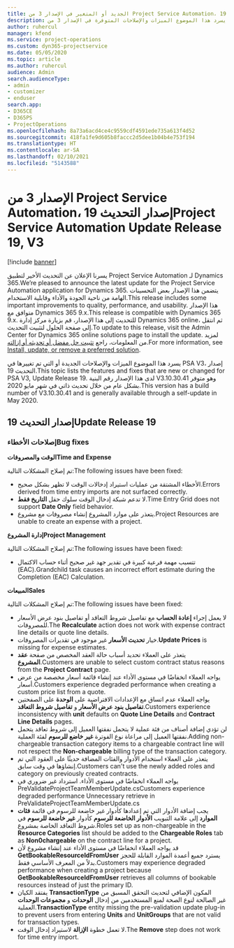 ```yaml
---
title: الجديد أو المتغير في الإصدار 3 من Project Service Automation، إصدار التحديث 19
description: يسرد هذا الموضوع الميزات والإصلاحات المتوفرة في الإصدار 3 من Project Service Automation، إصدار التحديث 19.
author: ruhercul
manager: kfend
ms.service: project-operations
ms.custom: dyn365-projectservice
ms.date: 05/05/2020
ms.topic: article
ms.author: ruhercul
audience: Admin
search.audienceType:
- admin
- customizer
- enduser
search.app:
- D365CE
- D365PS
- ProjectOperations
ms.openlocfilehash: 8a73a6acd4ce4c9559cdf4591ede735a613f4d52
ms.sourcegitcommit: 418fa1fe9d605b8faccc2d5dee1b04b4e753f194
ms.translationtype: HT
ms.contentlocale: ar-SA
ms.lasthandoff: 02/10/2021
ms.locfileid: "5143588"
---
```

# <a name="project-service-automation-update-release-19-v3"></a><span data-ttu-id="00a12-103">الإصدار 3 من Project Service Automation، إصدار التحديث 19</span><span class="sxs-lookup"><span data-stu-id="00a12-103">Project Service Automation Update Release 19, V3</span></span>

[!include [banner](../includes/psa-now-project-operations.md)]

<span data-ttu-id="00a12-104">يسرنا الإعلان عن التحديث الأخير لتطبيق Project Service Automation لـ Dynamics 365.</span><span class="sxs-lookup"><span data-stu-id="00a12-104">We’re pleased to announce the latest update for the Project Service Automation application for Dynamics 365.</span></span> <span data-ttu-id="00a12-105">يتضمن هذا الإصدار بعض التحسينات الهامة من ناحية الجودة والأداء وقابلية الاستخدام.</span><span class="sxs-lookup"><span data-stu-id="00a12-105">This release includes some important improvements to quality, performance, and usability.</span></span> <span data-ttu-id="00a12-106">هذا الإصدار متوافق مع Dynamics 365 9.x.</span><span class="sxs-lookup"><span data-stu-id="00a12-106">This release is compatible with Dynamics 365 9.x.</span></span> <span data-ttu-id="00a12-107">للتحديث إلى هذا الإصدار، قم بزيارة مركز إدارة Dynamics 365 online، ثم انتقل إلى صفحة الحلول لتثبيت التحديث.</span><span class="sxs-lookup"><span data-stu-id="00a12-107">To update to this release, visit the Admin Center for Dynamics 365 online solutions page to install the update.</span></span> <span data-ttu-id="00a12-108">لمزيد من المعلومات، راجع [تثبيت حل مفضل أو تحديثه أو إزالته](https://docs.microsoft.com/power-platform/admin/install-remove-preferred-solution).</span><span class="sxs-lookup"><span data-stu-id="00a12-108">For more information, see [Install, update, or remove a preferred solution](https://docs.microsoft.com/power-platform/admin/install-remove-preferred-solution).</span></span>

<span data-ttu-id="00a12-109">يسرد هذا الموضوع الميزات والإصلاحات الجديدة أو التي تم تغييرها في PSA V3، إصدار التحديث 19.</span><span class="sxs-lookup"><span data-stu-id="00a12-109">This topic lists the features and fixes that are new or changed for PSA V3, Update Release 19.</span></span> <span data-ttu-id="00a12-110">لدى هذا الإصدار رقم البنية V3.10.30.41 وهو متوفر بشكل عام من خلال تحديث ذاتي في شهر مايو 2020.</span><span class="sxs-lookup"><span data-stu-id="00a12-110">This version has a build number of V3.10.30.41 and is generally available through a self-update in May 2020.</span></span>

## <a name="update-release-19"></a><span data-ttu-id="00a12-111">إصدار التحديث 19</span><span class="sxs-lookup"><span data-stu-id="00a12-111">Update Release 19</span></span>

### <a name="bug-fixes"></a><span data-ttu-id="00a12-112">إصلاحات الأخطاء</span><span class="sxs-lookup"><span data-stu-id="00a12-112">Bug fixes</span></span>

<span data-ttu-id="00a12-113">**الوقت والمصروفات**</span><span class="sxs-lookup"><span data-stu-id="00a12-113">**Time and Expense**</span></span>

<span data-ttu-id="00a12-114">تم إصلاح المشكلات التالية:</span><span class="sxs-lookup"><span data-stu-id="00a12-114">The following issues have been fixed:</span></span> 

- <span data-ttu-id="00a12-115">الأخطاء المشتقة من عمليات استيراد إدخالات الوقت لا تظهر بشكل صحيح.</span><span class="sxs-lookup"><span data-stu-id="00a12-115">Errors derived from time entry imports are not surfaced correctly.</span></span>
- <span data-ttu-id="00a12-116">لا تدعم شبكة إدخال الوقت سلوك حقل **التاريخ فقط**.</span><span class="sxs-lookup"><span data-stu-id="00a12-116">Time Entry Grid does not support **Date Only** field behavior.</span></span>
- <span data-ttu-id="00a12-117">يتعذر على موارد المشروع إنشاء مصروفات مع مشروع.</span><span class="sxs-lookup"><span data-stu-id="00a12-117">Project Resources are unable to create an expense with a project.</span></span>

<span data-ttu-id="00a12-118">**إدارة المشروع**</span><span class="sxs-lookup"><span data-stu-id="00a12-118">**Project Management**</span></span>

<span data-ttu-id="00a12-119">تم إصلاح المشكلات التالية:</span><span class="sxs-lookup"><span data-stu-id="00a12-119">The following issues have been fixed:</span></span> 

-  <span data-ttu-id="00a12-120">تتسبب مهمة فرعية كبيرة في تقدير جهد غير صحيح أثناء حساب الاكتمال (EAC).</span><span class="sxs-lookup"><span data-stu-id="00a12-120">Grandchild task causes an incorrect effort estimate during the Completion (EAC) Calculation.</span></span>

<span data-ttu-id="00a12-121">**المبيعات**</span><span class="sxs-lookup"><span data-stu-id="00a12-121">**Sales**</span></span>

<span data-ttu-id="00a12-122">تم إصلاح المشكلات التالية:</span><span class="sxs-lookup"><span data-stu-id="00a12-122">The following issues have been fixed:</span></span> 

- <span data-ttu-id="00a12-123">لا يعمل إجراء **إعادة الحساب** مع تفاصيل شروط التعاقد أو تفاصيل بنود عرض الأسعار للمصروفات.</span><span class="sxs-lookup"><span data-stu-id="00a12-123">The **Recalculate** action does not work with expense contract line details or quote line details.</span></span>
- <span data-ttu-id="00a12-124">خيار **تحديث الأسعار** غير موجود في تقديرات المصروفات.</span><span class="sxs-lookup"><span data-stu-id="00a12-124">**Update Prices** is missing for expense estimates.</span></span>
-  <span data-ttu-id="00a12-125">يتعذر على العملاء تحديد أسباب حالة العقد المخصص من صفحة **عقد المشروع**.</span><span class="sxs-lookup"><span data-stu-id="00a12-125">Customers are unable to select custom contract status reasons from the **Project Contract** page.</span></span>
- <span data-ttu-id="00a12-126">يواجه العملاء انخفاضًا في مستوى الأداء عند إنشاء قائمة أسعار مخصصة من عرض أسعار.</span><span class="sxs-lookup"><span data-stu-id="00a12-126">Customers experience degraded performance when creating a custom price list from a quote.</span></span>
- <span data-ttu-id="00a12-127">يواجه العملاء عدم اتساق مع الإعدادات الافتراضية على **الوحدة** على الصفحتين **تفاصيل بنود عرض الأسعار** و **تفاصيل شروط التعاقد**.</span><span class="sxs-lookup"><span data-stu-id="00a12-127">Customers experience inconsistency with **unit** defaults on **Quote Line Details** and **Contract Line Details** pages.</span></span>
- <span data-ttu-id="00a12-128">لن تؤدي إضافة أصناف من فئة عملية لا يتحمل نفقتها العميل إلى شروط تعاقد يتحمل نفقتها العميل إلى مراعاة نوع الفوترة **غير خاضع للرسوم** لفئة العملية.</span><span class="sxs-lookup"><span data-stu-id="00a12-128">Adding non-chargeable transaction category items to a chargeable contract line will not respect the **Non-chargeable** billing type of the transaction category.</span></span>
- <span data-ttu-id="00a12-129">يتعذر على العملاء استخدام الأدوار والفئات المضافة حديثًا على العقود التي تم إنشاؤها في وقت سابق.</span><span class="sxs-lookup"><span data-stu-id="00a12-129">Customers can't use the newly added roles and category on previously created contracts.</span></span>
- <span data-ttu-id="00a12-130">يواجه العملاء انخفاضًا في مستوى الأداء. استرداد غير ضروري في PreValidateProjectTeamMemberUpdate.cs</span><span class="sxs-lookup"><span data-stu-id="00a12-130">Customers experience degraded performance Unnecessary retrieve in PreValidateProjectTeamMemberUpdate.cs</span></span>
- <span data-ttu-id="00a12-131">يجب إضافة الأدوار التي تم إعدادها كأدوار غير خاضعة للرسوم في قائمة **فئات الموارد** إلى علامة التبويب **الأدوار الخاضعة للرسوم‬** كأدوار **غير خاضعة للرسوم‬** في شروط التعاقد الخاصة بمشروع.</span><span class="sxs-lookup"><span data-stu-id="00a12-131">Roles set up as non-chargeable in the **Resource Categories** list should be added to the **Chargeable Roles** tab as **Non0chargeable** on the contract line for a project.</span></span>
- <span data-ttu-id="00a12-132">قد يواجه العملاء انخفاضًا في مستوى الأداء عند إنشاء مشروع لأن **GetBookableResourceIdFromUser** يسترد جميع أعمدة الموارد القابلة للحجز بدلاً من المعرف الأساسي‬ فقط.</span><span class="sxs-lookup"><span data-stu-id="00a12-132">Customers may experience degraded performance when creating a project because **GetBookableResourceIdFromUser** retrieves all columns of bookable resources instead of just the primary ID.</span></span>
- <span data-ttu-id="00a12-133">يفتقد الكيان **TransactionType** المكون الإضافي لتحديث التحقق المسبق من الصحة‬ لمنع المستخدمين من إدخال **الوحدات** و **مجموعات الوحدات‏‎** غير الصالحة لنوع العملية.</span><span class="sxs-lookup"><span data-stu-id="00a12-133">**TransactionType** entity missing the pre-validation update plug-in to prevent users from entering **Units** and **UnitGroups** that are not valid for transaction types.</span></span>
- <span data-ttu-id="00a12-134">لا تعمل خطوة **الإزالة** لاستيراد إدخال الوقت.</span><span class="sxs-lookup"><span data-stu-id="00a12-134">The **Remove** step does not work for time entry import.</span></span>
